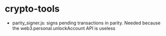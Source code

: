 # crypto-tools

- parity_signer.js: signs pending transactions in parity. Needed because the web3.personal.unlockAccount API is useless
